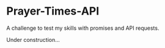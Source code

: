 # Prayer-Times-API

A challenge to test my skills with promises and API requests.

Under construction...